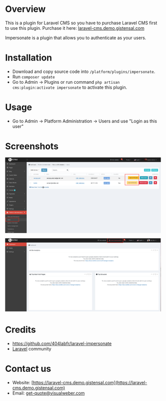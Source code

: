 # Overview
This is a plugin for Laravel CMS so you have to purchase Laravel CMS first to use this plugin. 
Purchase it here: [laravel-cms.demo.gistensal.com](https://mailto:get-quote@visualweber.co)

Impersonate is a plugin that allows you to authenticate as your users.

# Installation
- Download and copy source code into `/platform/plugins/impersonate`.
- Run `composer update`
- Go to Admin -> Plugins or run command `php artisan cms:plugin:activate impersonate` to activate this plugin.

# Usage
- Go to Admin -> Platform Administration -> Users and use "Login as this user"

# Screenshots

![Screenshot](https://raw.githubusercontent.com/botble/impersonate/master/public/images/screenshot-1.png)

![Screenshot](https://raw.githubusercontent.com/botble/impersonate/master/public/images/screenshot-2.png)

# Credits
- https://github.com/404labfr/laravel-impersonate
- [Laravel](https://github.com/laravel/framework) community

# Contact us
- Website: [https://laravel-cms.demo.gistensal.com](https://laravel-cms.demo.gistensal.com)
- Email: [get-quote@visualweber.com](mailto:get-quote@visualweber.com)
